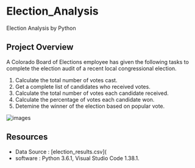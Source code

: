 # Election_Analysis
Election Analysis by Python
## Project Overview
A Colorado Board of Elections employee has given the following tasks to complete the election audit of a recent local congressional election.
1. Calculate the total number of votes cast.
2. Get a complete list of candidates who received votes.
3. Calculate the total number of votes each candidate received.
4. Calculate the percentage of votes each candidate won.
5. Detemine the winner of the election based on popular vote.

![images](https://user-images.githubusercontent.com/107584361/177018184-97c4ea2a-e322-4868-aee9-e6d249fc357e.jpeg)
## Resources
* Data Source : [election_results.csv](
* software : Python 3.6.1, Visual Studio Code 1.38.1.
